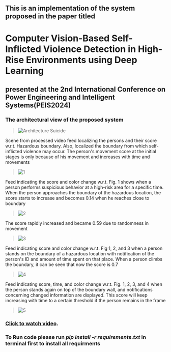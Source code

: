 ## This is an implementation of the system proposed in the paper titled
# Computer Vision-Based Self-Inflicted Violence Detection in High-Rise Environments using Deep Learning
## presented at the 2nd International Conference on Power Engineering and Intelligent Systems(PEIS2024)

### The architectural view of the proposed system
> ![Architecture Suicide](https://github.com/Priykrit/Computer-Vision-Based-Self-Inflicted-Violence-Detection-in-High-Rise-Environments-using-Deep-Learn/assets/98400044/9ab655b5-c456-48c0-a61b-cba4622207d1)

Scene from processed video feed localizing the persons and their score w.r.t. Hazardous boundary. Also, localized the boundary from which self-inflicted violence may occur. The person's movement score at the initial stages is only because of his movement and increases with time and movements
> ![1](https://github.com/Priykrit/Computer-Vision-Based-Self-Inflicted-Violence-Detection-in-High-Rise-Environments-using-Deep-Learn/assets/98400044/0dd371ae-4d9a-43e4-b761-259f2b614567)

Feed indicating the score and color change w.r.t. Fig. 1 shows when a person performs suspicious behavior at a high-risk area for a specific time. When the person approaches the boundary of the hazardous location, the score starts to increase and becomes 0.14 when he reaches close to boundary
> ![2](https://github.com/Priykrit/Computer-Vision-Based-Self-Inflicted-Violence-Detection-in-High-Rise-Environments-using-Deep-Learn/assets/98400044/5fb59adb-21c1-40b6-925e-0040fe2c9f21)

The score rapidly increased and became 0.59 due to randomness in movement
> ![3](https://github.com/Priykrit/Computer-Vision-Based-Self-Inflicted-Violence-Detection-in-High-Rise-Environments-using-Deep-Learn/assets/98400044/49298213-7662-46aa-9cb6-a4ee1447c933)

Feed indicating score and color change w.r.t. Fig 1, 2, and 3 when a person stands on the boundary of a hazardous location with notification of the person's ID and amount of time spent on that place. When a person climbs the boundary, it can be seen that now the score is 0.7
> ![4](https://github.com/Priykrit/Computer-Vision-Based-Self-Inflicted-Violence-Detection-in-High-Rise-Environments-using-Deep-Learn/assets/98400044/923697da-6b30-4d93-b44c-c5a46f227465)

Feed indicating score, time, and color change w.r.t. Fig. 1, 2, 3, and 4 when the person stands again on top of the boundary wall, and notifications concerning changed information are displayed. This score will keep increasing with time to a certain threshold if the person remains in the frame 
> ![5](https://github.com/Priykrit/Computer-Vision-Based-Self-Inflicted-Violence-Detection-in-High-Rise-Environments-using-Deep-Learn/assets/98400044/1dceb8f1-b43d-496e-859d-b57041a2e690)

### [Click to watch video](https://youtu.be/XOl7wWm40Wo).
### To Run code please run *pip install -r requirements.txt* in terminal first to install all requirments
